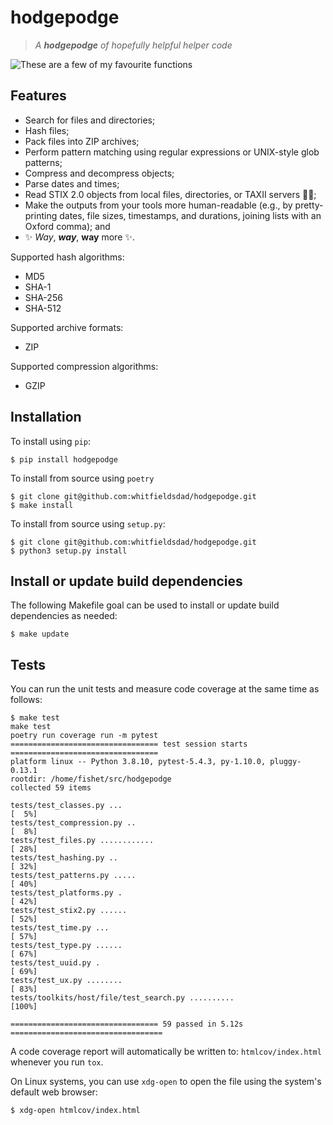 # hodgepodge

> _A **hodgepodge** of hopefully helpful helper code_

![These are a few of my favourite functions](https://raw.githubusercontent.com/whitfieldsdad/images/main/a-few-of-my-favourite-things.jpg)

## Features

- Search for files and directories;
- Hash files;
- Pack files into ZIP archives;
- Perform pattern matching using regular expressions or UNIX-style glob patterns;
- Compress and decompress objects;
- Parse dates and times;
- Read STIX 2.0 objects from local files, directories, or TAXII servers 🚖🚦;
- Make the outputs from your tools more human-readable (e.g., by pretty-printing dates, file sizes, timestamps, and durations, joining lists with an Oxford comma); and
- ✨ _Way_, __*way*__, __way__ more ✨.

Supported hash algorithms:
- MD5
- SHA-1
- SHA-256
- SHA-512

Supported archive formats:
- ZIP

Supported compression algorithms:
- GZIP

## Installation

To install using `pip`:

```shell
$ pip install hodgepodge
```

To install from source using `poetry`

```shell
$ git clone git@github.com:whitfieldsdad/hodgepodge.git
$ make install
```

To install from source using `setup.py`:

```shell
$ git clone git@github.com:whitfieldsdad/hodgepodge.git
$ python3 setup.py install
```

## Install or update build dependencies

The following Makefile goal can be used to install or update build dependencies as needed:

```shell
$ make update
```

## Tests

You can run the unit tests and measure code coverage at the same time as follows:

```shell
$ make test
make test
poetry run coverage run -m pytest
================================= test session starts =================================
platform linux -- Python 3.8.10, pytest-5.4.3, py-1.10.0, pluggy-0.13.1
rootdir: /home/fishet/src/hodgepodge
collected 59 items

tests/test_classes.py ...                                                       [  5%]
tests/test_compression.py ..                                                    [  8%]
tests/test_files.py ............                                                [ 28%]
tests/test_hashing.py ..                                                        [ 32%]
tests/test_patterns.py .....                                                    [ 40%]
tests/test_platforms.py .                                                       [ 42%]
tests/test_stix2.py ......                                                      [ 52%]
tests/test_time.py ...                                                          [ 57%]
tests/test_type.py ......                                                       [ 67%]
tests/test_uuid.py .                                                            [ 69%]
tests/test_ux.py ........                                                       [ 83%]
tests/toolkits/host/file/test_search.py ..........                              [100%]

================================= 59 passed in 5.12s ==================================
````

A code coverage report will automatically be written to: `htmlcov/index.html` whenever you run `tox`.

On Linux systems, you can use `xdg-open` to open the file using the system's default web browser:

```shell
$ xdg-open htmlcov/index.html
```
